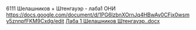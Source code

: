 6111 Шелашников + Штенгауэр - лаба1 ОНИ https://docs.google.com/document/d/1PG6lzbnXOrnJq4HBwAy0CFjx0wsmy5znnpfFKM9Cxdg/edit
[Лаба 1 Шелашников Штенгауэр..docx](https://github.com/Gladobedod/academic-lab-1/files/14519771/1.docx)
